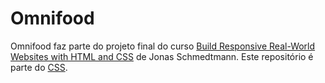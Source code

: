 # Omnifood

Omnifood faz parte do projeto final do curso [Build Responsive Real-World Websites with HTML and CSS](https://www.udemy.com/course/design-and-develop-a-killer-website-with-html5-and-css3/) de Jonas Schmedtmann. Este repositório é parte do [CSS](https://github.com/felipe-miranda-marreiros/CSS).
